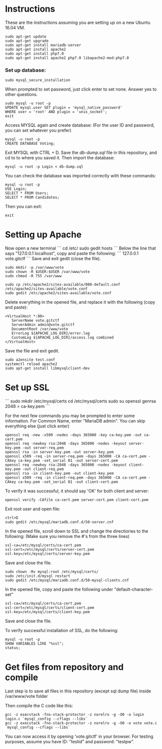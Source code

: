 # Instructions
These are the instructions assuming you are setting up on a new Ubuntu 16.04 VM.

```
sudo apt-get update  
sudo apt-get upgrade  
sudo apt-get install mariadb-server  
sudo apt-get install apache2  
sudo apt-get install php7.0  
sudo apt-get install apache2 php7.0 libapache2-mod-php7.0
```

<h3>Set up database:</h3>

```
sudo mysql_secure_installation
```  
When prompted to set password, just click enter to set none. Answer yes to other questions.

```
sudo mysql -u root -p 
UPDATE mysql.user SET plugin = 'mysql_native_password' 
WHERE user = 'root' AND plugin = 'unix_socket'; 
exit
```

Access MYSQL again and create database:
(For the user ID and password, you can set whatever you prefer)
```
mysql -u root -p  
CREATE DATABASE Voting;
```

Exit MYSQL with CTRL + D.
Save the <i>db-dump.sql</i> file in this repository, and cd to to where you saved it. Then import the database:

```
mysql -u root -p Login < db-dump.sql
```

You can check the database was imported correctly with these commands:
```
mysql -u root -p  
USE Login;
SELECT * FROM Users; 
SELECT * FROM Candidates;
```
Then you can exit:
```
exit 
```
<h1>Setting up Apache </h1>
Now open a new terminal
```
cd /etc/  
sudo gedit hosts  
```
Below the line that says "127.0.0.1 localhost", copy and paste the following:
```
127.0.0.1 vote.gitctf  
```
Save and exit gedit (close the file).

```
sudo mkdir -p /var/www/vote  
sudo chown -R $USER:$USER /var/www/vote
sudo chmod -R 755 /var/www  

sudo cp /etc/apache2/sites-available/000-default.conf /etc/apache2/sites-available/vote.conf  
sudo gedit /etc/apache2/sites-available/vote.conf  
```

Delete everything in the opened file, and replace it with the following (copy and paste):
```
<VirtualHost *:80>  
   ServerName vote.gitctf  
   ServerAdmin admin@vote.gitctf  
   DocumentRoot /var/www/vote  
   ErrorLog ${APACHE_LOG_DIR}/error.log  
   CustomLog ${APACHE_LOG_DIR}/access.log combined  
</VirtualHost>
```
Save the file and exit gedit.
```
sudo a2ensite test.conf  
systemctl reload apache2  
sudo apt-get install libmysqlclient-dev  
```

<h1>Set up SSL</h1>
```
sudo mkdir /etc/mysql/certs
cd /etc/mysql/certs
sudo su
openssl genrsa 2048 > ca-key.pem
```

For the next few commands you may be prompted to enter some information. For Common Name, enter "MariaDB admin". You can skip everything else (just click enter)
```
openssl req -new -x509 -nodes -days 365000 -key ca-key.pem -out ca-cert.pem
openssl req -newkey rsa:2048 -days 365000 -nodes -keyout server-key.pem -out server-req.pem
openssl rsa -in server-key.pem -out server-key.pem
openssl x509 -req -in server-req.pem -days 365000 -CA ca-cert.pem -CAkey ca-key.pem -set_serial 01 -out server-cert.pem
openssl req -newkey rsa:2048 -days 365000 -nodes -keyout client-key.pem -out client-req.pem
openssl rsa -in client-key.pem -out client-key.pem
openssl x509 -req -in client-req.pem -days 365000 -CA ca-cert.pem -CAkey ca-key.pem -set_serial 01 -out client-cert.pem

```

To verify it was successful, it should say 'OK' for both client and server:
```
openssl verify -CAfile ca-cert.pem server-cert.pem client-cert.pem
```
Exit root user and open file:
```
ctrl+D
sudo gedit /etc/mysql/mariadb.conf.d/50-server.cnf
```

In the opened file, scroll down to SSL and change the directiories to the following:
(Make sure you remove the #'s from the three lines)
```
ssl-ca=/etc/mysql/certs/ca-cert.pem
ssl-cert=/etc/mysql/certs/server-cert.pem
ssl-key=/etc/mysql/certs/server-key.pem
```

Save and close the file.

```
sudo chown -Rv mysql:root /etc/mysql/certs/
sudo /etc/init.d/mysql restart
sudo gedit /etc/mysql/mariadb.conf.d/50-mysql-clients.cnf
```

In the opened file, copy and paste the following under "default-character-set"

```
ssl-ca=/etc/mysql/certs/ca-cert.pem
ssl-cert=/etc/mysql/certs/client-cert.pem
ssl-key=/etc/mysql/certs/client-key.pem
```

Save and close the file. 

To verify successful installation of SSL, do the following:

```
mysql -u root -p
SHOW VARIABLES LIKE "%ssl";
status;
```

<h1>Get files from repository and compile</h1>
Last step is to save all files in this repository (except sql dump file) inside /var/www/vote folder


Then compile the C code like this:  
```
gcc -z execstack -fno-stack-protector -z norelro -g -O0 -o login login.c `mysql_config --cflags --libs`
gcc -z execstack -fno-stack-protector -z norelro -g -O0 -o vote vote.c `mysql_config --cflags --libs`
```

You can now access it by opening 'vote.gitctf' in your browser. For testing purposes, assume you have ID: "testid" and password: "testpw".
